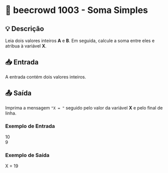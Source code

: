 # 📝 beecrowd 1003 - Soma Simples

## 💡 Descrição

Leia dois valores inteiros **A** e **B**. Em seguida, calcule a soma entre eles e atribua à variável **X**.  

## 📥 Entrada

A entrada contém dois valores inteiros.

## 📤 Saída

Imprima a mensagem `"X = "` seguido pelo valor da variável **X** e pelo final de linha.

### Exemplo de Entrada
10  
9  

### Exemplo de Saída
X = 19
